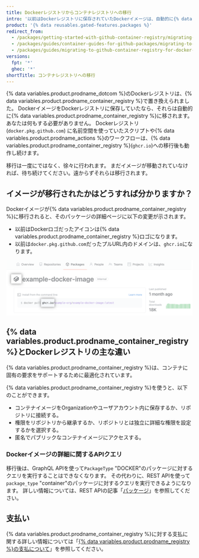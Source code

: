 ```yaml
---
title: Dockeerレジストリからコンテナレジストリへの移行
intro: '以前はDockerレジストリに保存されていたDockerイメージは、自動的に{% data variables.product.prodname_container_registry %}に移行されます。'
product: '{% data reusables.gated-features.packages %}'
redirect_from:
  - /packages/getting-started-with-github-container-registry/migrating-to-github-container-registry-for-docker-images
  - /packages/guides/container-guides-for-github-packages/migrating-to-github-container-registry-for-docker-images
  - /packages/guides/migrating-to-github-container-registry-for-docker-images
versions:
  fpt: '*'
  ghec: '*'
shortTitle: コンテナレジストリへの移行
---
```


{% data variables.product.prodname_dotcom %}のDockerレジストリは、{% data variables.product.prodname_container_registry %}で置き換えられました。 DockerイメージをDockerレジストリに保存していたなら、それらは自動的に{% data variables.product.prodname_container_registry %}に移されます。 あなたは何もする必要がありません。 Dockerレジストリ(`docker.pkg.github.com`) に名前空間を使っていたスクリプトや{% data variables.product.prodname_actions %}のワークフローは、{% data variables.product.prodname_container_registry %}(`ghcr.io`)への移行後も動作し続けます。

移行は一度にではなく、徐々に行われます。 まだイメージが移動されていなければ、待ち続けてください。遠からずそれらは移行されます。

## イメージが移行されたかはどうすれば分かりますか？

Dockerイメージが{% data variables.product.prodname_container_registry %}に移行されると、そのパッケージの詳細ページに以下の変更が示されます。

* 以前はDockerロゴだったアイコンは{% data variables.product.prodname_container_registry %}ロゴになります。
* 以前は`docker.pkg.github.com`だったプルURL内のドメインは、`ghcr.io`になります。

![{% data variables.product.prodname_container_registry %}詳細ページ](/assets/images/help/package-registry/container-registry-details-page.png)

## {% data variables.product.prodname_container_registry %}とDockerレジストリの主な違い

{% data variables.product.prodname_container_registry %}は、コンテナに固有の要求をサポートするために最適化されています。

{% data variables.product.prodname_container_registry %}を使うと、以下のことができます。
- コンテナイメージをOrganizationやユーザアカウント内に保存するか、リポジトリに接続する。
- 権限をリポジトリから継承するか、リポジトリとは独立に詳細な権限を設定するかを選択する。
- 匿名でパブリックなコンテナイメージにアクセスする。

### Dockerイメージの詳細に関するAPIクエリ

移行後は、GraphQL APIを使って`PackageType` "DOCKER"のパッケージに対するクエリを実行することはできなくなります。 その代わりに、REST APIを使って`package_type` "container"のパッケージに対するクエリを実行できるようになります。 詳しい情報については、REST APIの記事「[パッケージ](/rest/reference/packages)」を参照してください。

## 支払い

{% data variables.product.prodname_container_registry %}に対する支払に関する詳しい情報については「[{% data variables.product.prodname_registry %}の支払について](/billing/managing-billing-for-github-packages/about-billing-for-github-packages)」を参照してください。
